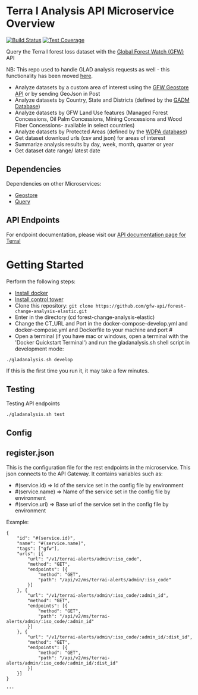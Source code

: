 # Terra I Analysis API Microservice Overview

[![Build Status](https://travis-ci.org/gfw-api/forest-change-analysis-elastic.svg?branch=develop)](https://travis-ci.org/gfw-api/forest-change-analysis-elastic)
[![Test Coverage](https://api.codeclimate.com/v1/badges/d86e27f2918b5cb53fdb/test_coverage)](https://codeclimate.com/github/gfw-api/forest-change-analysis-elastic/test_coverage)

Query the Terra I forest loss dataset with the [Global Forest Watch (GFW)](http://globalforestwatch.org) API

NB: This repo used to handle GLAD analysis requests as well - this functionality has been moved [here](https://github.com/gfw-api/glad-analysis-tiled/).

- Analyze datasets by a custom area of interest using the [GFW Geostore API](https://github.com/gfw-api/gfw-geostore-api) or by sending GeoJson in Post
- Analyze datasets by Country, State and Districts (defined by the [GADM Database](http://www.gadm.org/))
- Analyze datasets by GFW Land Use features (Managed Forest Concessions, Oil Palm Concessions, Mining Concessions and Wood Fiber Concessions- available in select countries)
- Analyze datasets by Protected Areas (defined by the [WDPA database](http://www.wdpa.org/))
- Get dataset download urls (csv and json) for areas of interest
- Summarize analysis results by day, week, month, quarter or year
- Get dataset date range/ latest date

## Dependencies

Dependencies on other Microservices:
- [Geostore](https://github.com/gfw-api/gfw-geostore-api)
- [Query](https://github.com/resource-watch/query/)

## API Endpoints
For endpoint documentation, please visit our
[API documentation page for TerraI](https://production-api.globalforestwatch.org/documentation/#/?tags=TERRAI)

# Getting Started
Perform the following steps:
* [Install docker](https://docs.docker.com/engine/installation/)
* [Install control tower](https://github.com/control-tower/control-tower)
* Clone this repository: ```git clone https://github.com/gfw-api/forest-change-analysis-elastic.git```
* Enter in the directory (cd forest-change-analysis-elastic)
* Change the CT_URL and Port in the docker-compose-develop.yml and docker-compose.yml and Dockerfile to your machine and port #
* Open a terminal (if you have mac or windows, open a terminal with the 'Docker Quickstart Terminal') and run the gladanalysis.sh shell script in development mode:

```ssh
./gladanalysis.sh develop
```

If this is the first time you run it, it may take a few minutes.

## Testing
Testing API endpoints

```ssh
./gladanalysis.sh test
```

## Config

## register.json
This is the configuration file for the rest endpoints in the microservice. This json connects to the API Gateway. It contains variables such as:
* #(service.id) => Id of the service set in the config file by environment
* #(service.name) => Name of the service set in the config file by environment
* #(service.uri) => Base uri of the service set in the config file by environment

Example:
````
{
    "id": "#(service.id)",
    "name": "#(service.name)",
    "tags": ["gfw"],
    "urls": [{
        "url": "/v1/terrai-alerts/admin/:iso_code",
        "method": "GET",
        "endpoints": [{
            "method": "GET",
            "path": "/api/v2/ms/terrai-alerts/admin/:iso_code"
        }]
    }, {
        "url": "/v1/terrai-alerts/admin/:iso_code/:admin_id",
        "method": "GET",
        "endpoints": [{
            "method": "GET",
            "path": "/api/v2/ms/terrai-alerts/admin/:iso_code/:admin_id"
        }]
    }, {
        "url": "/v1/terrai-alerts/admin/:iso_code/:admin_id/:dist_id",
        "method": "GET",
        "endpoints": [{
            "method": "GET",
            "path": "/api/v2/ms/terrai-alerts/admin/:iso_code/:admin_id/:dist_id"
        }]
    }]
}

'''
